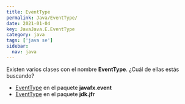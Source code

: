```yaml
---
title: EventType
permalink: Java/EventType/
date: 2021-01-04
key: JavaJava.E.EventType
category: java
tags: ['java se']
sidebar: 
  nav: java
---
```


Existen varios clases con el nombre **EventType**. ¿Cuál de ellas estás buscando?
<ul>
<li><a href="/Java/EventType-javafx-event/">EventType</a> en el paquete <strong>javafx.event</strong></li>
<li><a href="/Java/EventType-jdk-jfr/">EventType</a> en el paquete <strong>jdk.jfr</strong></li>
<ul>
